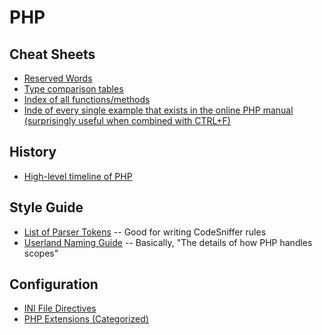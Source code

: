 # PHP
## Cheat Sheets
- [Reserved Words](http://php.net/manual/en/reserved.php)
- [Type comparison tables](http://php.net/manual/en/types.comparisons.php)
- [Index of all functions/methods](http://php.net/manual/en/indexes.functions.php)
- [Inde of every single example that exists in the online PHP manual (surprisingly useful when combined with CTRL+F)](http://php.net/manual/en/indexes.examples.php)

## History
- [High-level timeline of PHP](http://php.net/manual/en/userlandnaming.globalnamespace.php)

## Style Guide
- [List of Parser Tokens](http://php.net/manual/en/tokens.php) -- Good for writing CodeSniffer rules
- [Userland Naming Guide](http://php.net/manual/en/userlandnaming.globalnamespace.php) -- Basically, "The details of how PHP handles scopes"

## Configuration
- [INI File Directives](http://php.net/manual/en/ini.php)
- [PHP Extensions (Categorized)](http://php.net/manual/en/extensions.membership.php)

